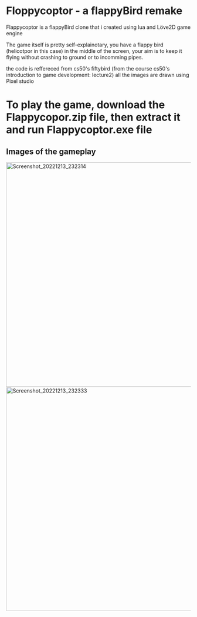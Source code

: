 # Floppycoptor - a flappyBird remake


Flappycoptor is a flappyBird clone that i created using lua and Löve2D game engine

The game itself is pretty self-explainotary, you have a flappy bird (helicotpor in this case) in the middle of the screen, your aim is to keep it flying without crashing to ground or to incomming pipes.

the code is reffereced from cs50's fiftybird (from the course cs50's introduction to game development: lecture2)
all the images are drawn using Pixel studio 

# To play the game, download the Flappycopor.zip file, then extract it and run Flappycoptor.exe file

## Images of the gameplay

<img width="611" alt="Screenshot_20221213_232314" src="https://user-images.githubusercontent.com/101522292/207410783-143c6c21-e317-47e5-9d3b-cdf3ee5d6ac1.png">
<img width="610" alt="Screenshot_20221213_232333" src="https://user-images.githubusercontent.com/101522292/207410793-58ab72b3-ba4d-47ba-aca7-c4153a37e923.png">
